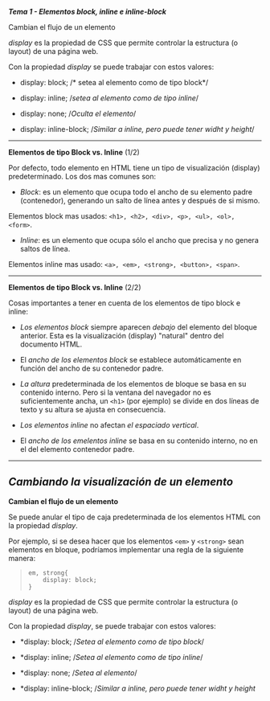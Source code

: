 ***Tema 1 - Elementos block, inline e inline-block***

Cambian el flujo de un elemento

*display* es la propiedad de CSS que permite controlar la estructura (o layout) de una página web.

Con la propiedad *display* se puede trabajar con estos valores:

- display: block; /* setea al elemento como de tipo block*/

- display: inline; /*setea al elemento como de tipo inline*/

- display: none; /*Oculta el elemento*/

- display: inline-block; /*Similar a inline, pero puede tener widht y height*/

----------------------------------------------------------------
**Elementos de tipo Block vs. Inline** (1/2)

Por defecto, todo elemento en HTML tiene un tipo de visualización (display) predeterminado.
Los dos mas comunes son:

- *Block*: es un elemento que ocupa todo el ancho de su elemento padre (contenedor),
generando un salto de línea antes y después de si mismo.

Elementos block mas usados: ``<h1>, <h2>, <div>, <p>, <ul>, <ol>, <form>``.

- *Inline*: es un elemento que ocupa sólo el ancho que precisa y no genera saltos de línea.

Elementos inline mas usado: ``<a>, <em>, <strong>, <button>, <span>``.

----------------------------------------------------------------
**Elementos de tipo Block vs. Inline** (2/2)

Cosas importantes a tener en cuenta de los elementos de tipo block e inline:

- *Los elementos block* siempre aparecen *debajo* del elemento del bloque anterior. Esta es la visualización (display) "natural" dentro del documento HTML.

- El *ancho de los elementos block* se establece automáticamente en función del ancho de su contenedor padre.

- *La altura* predeterminada de los elementos de bloque se basa en su contenido interno. Pero si la ventana del navegador no es suficientemente ancha, un ``<h1>`` (por ejemplo) se divide en dos líneas de texto y su altura se ajusta en consecuencia.

- *Los elementos inline* no afectan *el espaciado vertical*.

- El *ancho de los emelentos inline* se basa en su contenido interno, no en el del elemento contenedor padre.

----------------------------------------------------------------
***Cambiando la visualización de un elemento*** 
----------------------------------------------------------------

**Cambian el flujo de un elemento**

Se puede anular el tipo de caja predeterminada de los elementos HTML con la propiedad *display*.

Por ejemplo, si se desea hacer que los elementos ``<em>`` y ``<strong>`` sean elementos en bloque, podríamos implementar una regla de la siguiente manera:

> ``em, strong{`` <br>
> ``    display: block;`` <br>
> ``}`` <br>

*display* es la propiedad de CSS que permite controlar la estructura (o layout) de una página web.

Con la propiedad *display*, se puede trabajar con estos valores:

- *display: block; /*Setea al elemento como de tipo block*/

- *display: inline; /*Setea al elemento como de tipo inline*/

- *display:  none; /*Setea al elemento*/

- *display: inline-block; /*Similar a inline, pero puede tener widht y height*
